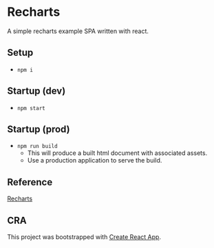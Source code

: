 # Recharts

A simple recharts example SPA written with react.

## Setup

- `npm i`

## Startup (dev)

- `npm start`

## Startup (prod)

- `npm run build`
  - This will produce a built html document with associated assets.
  - Use a production application to serve the build.

## Reference

[Recharts](http://recharts.org/en-US/)

## CRA

This project was bootstrapped with [Create React App](https://github.com/facebook/create-react-app).
